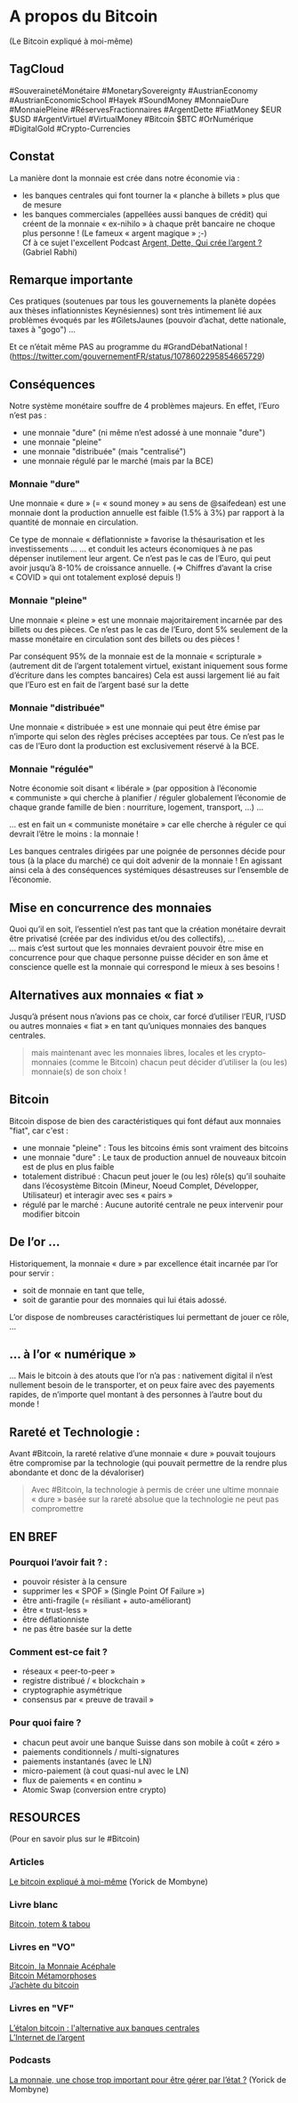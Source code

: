 # A propos du Bitcoin
(Le Bitcoin expliqué à moi-même)

## TagCloud
#SouverainetéMonétaire #MonetarySovereignty
#AustrianEconomy #AustrianEconomicSchool  #Hayek 
#SoundMoney #MonnaieDure #MonnaiePleine  #RéservesFractionnaires #ArgentDette 
#FiatMoney $EUR $USD #ArgentVirtuel #VirtualMoney
#Bitcoin $BTC #OrNumérique #DigitalGold 
#Crypto-Currencies

## Constat
La manière dont la monnaie est crée dans notre économie via : 
- les banques centrales qui font tourner la « planche à billets » plus que de mesure
- les banques commerciales (appellées aussi banques de crédit) qui créent de la monnaie « ex-nihilo » à chaque prêt bancaire
ne choque plus personne ! (Le fameux « argent magique » ;-)   
Cf à ce sujet l'excellent Podcast <a href=" https://www.youtube.com/watch?v=syAkdb_TDyo">Argent, Dette, Qui crée l’argent ?</a> (Gabriel Rabhi)

## Remarque importante
Ces pratiques (soutenues par tous les gouvernements la planète dopées aux thèses inflationnistes Keynésiennes) sont très intimement lié aux problèmes évoqués par les #GiletsJaunes (pouvoir d’achat, dette nationale, taxes à "gogo") …

Et ce n’était même PAS au programme du #GrandDébatNational ! 
(https://twitter.com/gouvernementFR/status/1078602295854665729)

## Conséquences
Notre système monétaire souffre de 4 problèmes majeurs. 
En effet, l’Euro n’est pas :
* une monnaie "dure" (ni même n’est adossé à une monnaie "dure")
* une monnaie "pleine"
* une monnaie "distribuée" (mais "centralisé")
* une monnaie régulé par le marché (mais par la BCE)

### Monnaie "dure"
Une monnaie « dure » (= « sound money » au sens de @saifedean) est une monnaie dont la production annuelle est faible (1.5% à 3%) par rapport à la quantité de monnaie en circulation.

Ce type de monnaie « déflationniste » favorise la thésaurisation et les investissements ...
… et conduit les acteurs économiques à ne pas dépenser inutilement leur argent.
Ce n’est pas le cas de l’Euro, qui peut avoir jusqu’à 8-10% de croissance annuelle.
(=> Chiffres d’avant la crise « COVID » qui ont totalement explosé depuis !)

### Monnaie "pleine"
Une monnaie « pleine » est une monnaie majoritairement incarnée par des billets ou des pièces.
Ce n’est pas le cas de l’Euro, dont 5% seulement de la masse monétaire en circulation sont des billets ou des pièces !

Par conséquent 95% de la monnaie est de la monnaie « scripturale » 
(autrement dit de l’argent totalement virtuel, existant iniquement sous forme d’écriture dans les comptes bancaires)
Cela est aussi largement lié au fait que l’Euro est en fait de l’argent basé sur la dette

###  Monnaie "distribuée"
Une monnaie « distribuée » est une monnaie qui peut être émise par n’importe qui selon des règles précises acceptées par tous.
Ce n’est pas le cas de l’Euro dont la production est exclusivement réservé à la BCE.

### Monnaie "régulée"
Notre économie soit disant « libérale » (par opposition à l’économie « communiste » qui cherche à planifier / réguler globalement l’économie de chaque grande famille de bien : nourriture, logement, transport, …) ...   

... est en fait un « communiste monétaire » car elle cherche à réguler ce qui devrait l’être le moins : la monnaie !

Les banques centrales dirigées par une poignée de personnes décide pour tous (à la place du marché) ce qui doit advenir de la monnaie ! En agissant ainsi cela à des conséquences systémiques désastreuses sur l’ensemble de l’économie.

## Mise en concurrence des monnaies
Quoi qu’il en soit, l’essentiel n’est pas tant que la création monétaire devrait être privatisé (créée par des individus et/ou des collectifs), ...   
... mais c’est surtout que les monnaies devraient pouvoir être mise en concurrence pour que chaque personne puisse décider en son âme et conscience quelle est la monnaie qui correspond le mieux à ses besoins !

## Alternatives aux monnaies « fiat »
Jusqu’à présent nous n’avions pas ce choix, car forcé d’utiliser l’EUR, l’USD ou autres monnaies « fiat » en tant qu’uniques monnaies des banques centrales.
> mais maintenant avec les monnaies libres, locales et les crypto-monnaies (comme le Bitcoin) chacun peut décider d’utiliser la (ou les) monnaie(s) de son choix !

## Bitcoin
Bitcoin dispose de bien des caractéristiques qui font défaut aux monnaies "fiat", car c'est :
* une monnaie "pleine" : Tous les bitcoins émis sont vraiment des bitcoins
* une monnaie "dure" : Le taux de production annuel de nouveaux bitcoin est de plus en plus faible
* totalement distribué : Chacun peut jouer le (ou les) rôle(s) qu’il souhaite dans l’écosystème Bitcoin (Mineur, Noeud Complet, Développer, Utilisateur) et interagir avec ses « pairs »
* régulé par le marché : Aucune autorité centrale ne peux intervenir pour modifier bitcoin


## De l’or ...
Historiquement, la monnaie « dure » par excellence était incarnée par l’or pour servir :
* soit de monnaie en tant que telle,
* soit de garantie pour des monnaies qui lui étais adossé.

L’or dispose de nombreuses caractéristiques lui permettant de jouer ce rôle, ...   

## ... à l’or « numérique »
...  Mais le bitcoin à des atouts que l’or n’a pas : nativement digital il n’est nullement besoin de le transporter, et on peux faire avec des payements rapides, de n’importe quel montant à des personnes à l’autre bout du monde !


## Rareté et Technologie :
Avant #Bitcoin, la rareté relative d’une monnaie « dure » pouvait toujours être compromise par la technologie (qui pouvait permettre de la rendre plus abondante et donc de la dévaloriser) 

> Avec  #Bitcoin, la technologie à permis de créer une ultime monnaie « dure » basée sur la rareté absolue que la technologie ne peut pas compromettre 

## EN BREF

### Pourquoi l’avoir fait ? :
* pouvoir résister à la censure 
* supprimer les  « SPOF » (Single Point Of Failure »)
* être anti-fragile (= résiliant + auto-améliorant)
* être « trust-less » 
* être déflationniste
* ne pas être basée sur la dette

### Comment est-ce fait ?
* réseaux « peer-to-peer » 
* registre distribué / « blockchain » 
* cryptographie asymétrique
* consensus par « preuve de travail » 

### Pour quoi faire ?
* chacun peut avoir une banque Suisse dans son mobile à coût « zéro »
* paiements conditionnels / multi-signatures
* paiements instantanés (avec le LN)
* micro-paiement (à cout quasi-nul avec le LN)
* flux de paiements « en continu » 
* Atomic Swap (conversion entre crypto)


## RESOURCES 
(Pour en savoir plus sur le #Bitcoin)

### Articles
<a href="https://www.contrepoints.org/2017/11/08/302687-bitcoin-explique-a-moi-meme">Le bitcoin expliqué à moi-même</a> (Yorick de Mombyne)

### Livre blanc
<a href="https://www.institutsapiens.fr/wp-content/uploads/2018/02/Bitcoin-totem-et-tabou-f%C3%A9vrier-2018.pdf">Bitcoin, totem & tabou</a> 

### Livres en "VO"
<a href="https://amzn.to/2H8wKpO">Bitcoin, la Monnaie Acéphale</a>   
<a href="https://amzn.to/2M75oz2">Bitcoin Métamorphoses</a>   
<a href="amzn.to/2RAcsu6">J’achète du bitcoin</a>   

### Livres en "VF"
<a href="https://amzn.to/2QJbvdJ">L’étalon bitcoin : l'alternative aux banques centrales</a>   
<a href="https://amzn.to/2FoOJX9">L’Internet de l’argent </a>   

### Podcasts
<a href="https://bitcoin.fr/21-millions-entretien-avec-yorick-de-mombynes/">La monnaie, une chose trop important pour être gérer par l’état ?</a> (Yorick de Mombyne)

